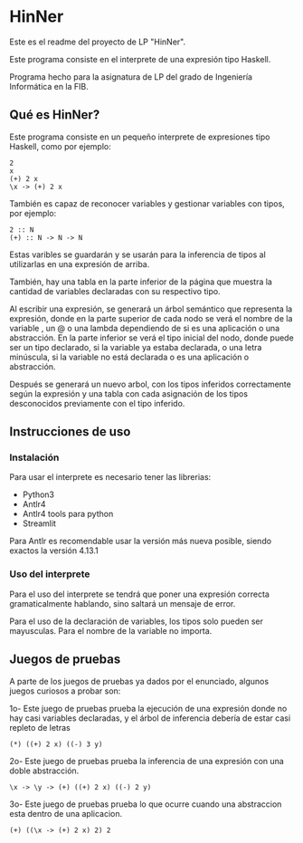 # HinNer

Este es el readme del proyecto de LP "HinNer".

Este programa consiste en el interprete de una expresión tipo Haskell.

Programa hecho para la asignatura de LP del grado de Ingeniería Informática 
en la FIB.

## Qué es HinNer?

Este programa consiste en un pequeño interprete de expresiones tipo Haskell, 
como por ejemplo:

    2 
    x
    (+) 2 x 
    \x -> (+) 2 x

También es capaz de reconocer variables y gestionar variables con tipos, por
ejemplo:

    2 :: N 
    (+) :: N -> N -> N

Estas varibles se guardarán y se usarán para la inferencia de tipos al
utilizarlas en una expresión de arriba.

También, hay una tabla en la parte inferior de la página que muestra la 
cantidad de variables declaradas con su respectivo tipo.

Al escribir una expresión, se generará un árbol semántico que representa la 
expresión, donde en la parte superior de cada nodo se verá el nombre de la 
variable , un @ o una lambda dependiendo de si es una aplicación o una
abstracción. En la parte inferior se verá el tipo inicial del nodo, donde puede
ser un tipo declarado, si la variable ya estaba declarada, o una letra
minúscula, si la variable no está declarada o es una aplicación o abstracción.

Después se generará un nuevo arbol, con los tipos inferidos correctamente según 
la expresión y una tabla con cada asignación de los tipos desconocidos
previamente con el tipo inferido.

## Instrucciones de uso

### Instalación

Para usar el interprete es necesario tener las librerias:

- Python3
- Antlr4
- Antlr4 tools para python 
- Streamlit

Para Antlr es recomendable usar la versión más nueva posible, siendo exactos
la versión 4.13.1

### Uso del interprete

Para el uso del interprete se tendrá que poner una expresión correcta 
gramaticalmente hablando, sino saltará un mensaje de error.

Para el uso de la declaración de variables, los tipos solo pueden ser mayusculas.
Para el nombre de la variable no importa.


## Juegos de pruebas

A parte de los juegos de pruebas ya dados por el enunciado, algunos juegos
curiosos a probar son:

1o- Este juego de pruebas prueba la ejecución de una expresión donde no hay 
casi variables declaradas, y el árbol de inferencia debería de estar casi
repleto de letras

    (*) ((+) 2 x) ((-) 3 y)

2o- Este juego de pruebas prueba la inferencia de una expresión con una doble 
abstracción.

    \x -> \y -> (+) ((+) 2 x) ((-) 2 y)

3o- Este juego de pruebas prueba lo que ocurre cuando una abstraccion esta 
dentro de una aplicacion.

    (+) ((\x -> (+) 2 x) 2) 2























